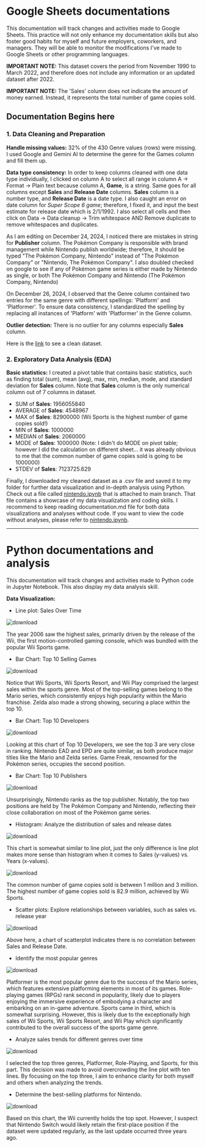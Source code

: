 # Google Sheets documentations

This documentation will track changes and activities made to Google Sheets. This practice will not only enhance my documentation skills but also foster good habits for myself and future employers, coworkers, and managers. They will be able to monitor the modifications I've made to Google Sheets or other programming languages.

**IMPORTANT NOTE:** This dataset covers the period from November 1990 to March 2022, and therefore does not include any information or an updated dataset after 2022.

**IMPORTANT NOTE:** The 'Sales' column does not indicate the amount of money earned. Instead, it represents the total number of game copies sold.

## Documentation Begins here

### 1. Data Cleaning and Preparation

**Handle missing values:** 32% of the 430 Genre values (rows) were missing. I used Google and Gemini AI to determine the genre for the Games column and fill them up.

**Data type consistency:** In order to keep columns cleaned with one data type individually, I clicked on column A to select all range in column A -> Format -> Plain text because column A, **Game**, is a string. Same goes for all columns except **Sales** and **Release Date** columns. **Sales** column is a number type, and **Release Date** is a date type. I also caught an error on date column for *Super Scope 6 game*; therefore, I fixed it, and input the best estimate for release date which is 2/1/1992. I also select all cells and then click on Data -> Data cleanup -> Trim whitespace AND Remove duplicate to remove whitespaces and duplicates.

As I am editing on December 24, 2024, I noticed there are mistakes in string for **Publisher** column. The Pokémon Company is responsible with brand management while Nintendo publish worldwide; therefore, it should be typed "The Pokémon Company, Nintendo" instead of "The Pokémon Company" or "Nintendo, The Pokémon Company". I also doubled checked on google to see if any of Pokémon game series is either made by Nintendo as single, or both The Pokémon Company and Nintendo (The Pokémon Company, Nintendo)

On December 26, 2024, I observed that the Genre column contained two entries for the same genre with different spellings: 'Platform' and 'Platformer'. To ensure data consistency, I standardized the spelling by replacing all instances of 'Platform' with 'Platformer' in the Genre column.

**Outlier detection:** There is no outlier for any columns especially **Sales** column.

Here is the [link](https://docs.google.com/spreadsheets/d/1pn3tIEid7--GiC5ISr4tvLBWt_l0clf9GftTPZzfBN0/edit?usp=sharing) to see a clean dataset.

### 2. Exploratory Data Analysis (EDA)

**Basic statistics:** I created a pivot table that contains basic statistics, such as finding total (sum), mean (avg), max, min, median, mode, and standard deviation for **Sales** column. Note that **Sales** column is the only numerical column out of 7 columns in dataset.

- SUM of **Sales**: 1956055840
- AVERAGE of **Sales**: 4548967
- MAX of **Sales**: 82900000 (Wii Sports is the highest number of game copies sold!)
- MIN of **Sales**: 1000000
- MEDIAN of **Sales**: 2060000
- MODE of **Sales**: 1000000 (Note: I didn't do MODE on pivot table; however I did the calculation on different sheet... it was already obvious to me that the common number of game copies sold is going to be 1000000)
- STDEV of **Sales**: 7123725.629

Finally, I downloaded my cleaned dataset as a .csv file and saved it to my folder for further data visualization and in-depth analysis using Python. Check out a file called [nintendo.ipynb](https://github.com/erickarambulo/nintendo/blob/main/nintendo.ipynb) that is attached to main branch. That file contains a showcase of my data visualization and coding skills. I recommend to keep reading documentation.md file for both data visualizations and analyses without code. If you want to view the code without analyses, please refer to [nintendo.ipynb](https://github.com/erickarambulo/nintendo/blob/main/nintendo.ipynb).

---

# Python documentations and analysis

This documentation will track changes and activities made to Python code in Jupyter Notebook. This also display my data analysis skill.

**Data Visualization:** 

- Line plot: Sales Over Time

![download](https://github.com/user-attachments/assets/315398bb-0ef1-4120-8459-ebcccbc97f79)

The year 2006 saw the highest sales, primarily driven by the release of the Wii, the first motion-controlled gaming console, which was bundled with the popular Wii Sports game.

- Bar Chart: Top 10 Selling Games

![download](https://github.com/user-attachments/assets/314c186c-3025-499d-b4b6-84508e38fe42)

Notice that Wii Sports, Wii Sports Resort, and Wii Play comprised the largest sales within the sports genre. Most of the top-selling games belong to the Mario series, which consistently enjoys high popularity within the Mario franchise. Zelda also made a strong showing, securing a place within the top 10.

- Bar Chart: Top 10 Developers

![download](https://github.com/user-attachments/assets/06d41d7b-0550-49bd-aae5-89b2a1a871f9)

Looking at this chart of Top 10 Developers, we see the top 3 are very close in ranking. Nintendo EAD and EPD are quite similar, as both produce major titles like the Mario and Zelda series. Game Freak, renowned for the Pokémon series, occupies the second position.

- Bar Chart: Top 10 Publishers

![download](https://github.com/user-attachments/assets/9fe14328-533b-4190-bee7-63be90788026)

Unsurprisingly, Nintendo ranks as the top publisher. Notably, the top two positions are held by The Pokémon Company and Nintendo, reflecting their close collaboration on most of the Pokémon game series.

- Histogram: Analyze the distribution of sales and release dates

![download](https://github.com/user-attachments/assets/54c773f6-eb5f-4a49-8956-44178ea6bb5f)

This chart is somewhat similar to line plot, just the only difference is line plot makes more sense than histogram when it comes to Sales (y-values) vs. Years (x-values).

![download](https://github.com/user-attachments/assets/34d6282f-f427-4e15-9834-870c217c89df)

The common number of game copies sold is between 1 million and 3 million. The highest number of game copies sold is 82.9 million, achieved by Wii Sports.

- Scatter plots: Explore relationships between variables, such as sales vs. release year

![download](https://github.com/user-attachments/assets/9841215d-ce35-49ae-ab18-481e12d7c2a3)

Above here, a chart of scatterplot indicates there is no correlation between Sales and Release Date.

- Identify the most popular genres

![download](https://github.com/user-attachments/assets/890b3f6f-0ac1-4be7-9985-2b88ecf724fe)

Platformer is the most popular genre due to the success of the Mario series, which features extensive platforming elements in most of its games. Role-playing games (RPGs) rank second in popularity, likely due to players enjoying the immersive experience of embodying a character and embarking on an in-game adventure. Sports came in third, which is somewhat surprising. However, this is likely due to the exceptionally high sales of Wii Sports, Wii Sports Resort, and Wii Play which significantly contributed to the overall success of the sports game genre.

- Analyze sales trends for different genres over time

![download](https://github.com/user-attachments/assets/ab9ea349-1711-4831-a021-d102269048d1)

I selected the top three genres, Platformer, Role-Playing, and Sports, for this part. This decision was made to avoid overcrowding the line plot with ten lines. By focusing on the top three, I aim to enhance clarity for both myself and others when analyzing the trends.

- Determine the best-selling platforms for Nintendo.

![download](https://github.com/user-attachments/assets/27babe76-6e0c-48b7-8755-3bf6de03c054)

Based on this chart, the Wii currently holds the top spot. However, I suspect that Nintendo Switch would likely retain the first-place position if the dataset were updated regularly, as the last update occurred three years ago.

